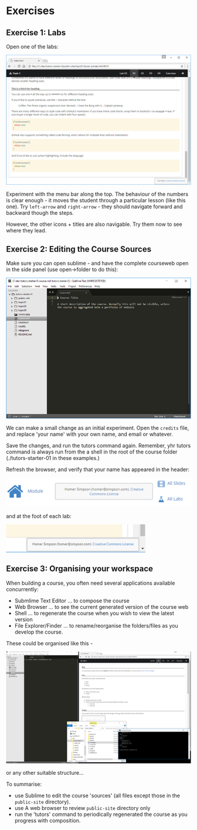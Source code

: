 # Exercises

## Exercise 1: Labs

Open one of the labs:

![](img/14.png)

Experiment with the menu bar along the top. The behaviour of the numbers is clear enough - it moves the student through a particular lesson (like this one). Try `left-arrow` and `right-arrow` - they should navigate forward and backward though the steps.

However, the other icons + titles are also navigable. Try them now to see where they lead.

## Exercise 2: Editing the Course Sources

Make sure you can open sublime - and have the complete courseweb open in the side panel (use open->folder to do this):

![](img/18.png)

We can make a small change as an initial experiment. Open the `credits` file, and replace 'your name' with your own name, and email or whatever.

Save the changes, and run the tutors command again. Remember, yhr tutors command is always run from the a shell in the root of the course folder (./tutors-starter-01 in these examples.)

Refresh the browser, and verify that your name has appeared in the header:

![](img/19.png)

and at the foot of each lab:

![](img/20.png)

## Exercise 3: Organising your workspace

When building a course, you often need several applications available concurrently:

- Submlime Text Editor ... to compose the course
- Web Browser ... to see the current generated version of the course web
- Shell ... to regenerate the course when you wish to view the latest version
- File Explorer/Finder ... to rename/reorganise the folders/files as you develop the course.

These could be organised like this -

![](img/21.png)

or any other suitable structure...

To summarise:

- use Sublime to edit the course 'sources' (all files except those in the `public-site` directory).
- use A web browser to review `public-site` directory only
- run the 'tutors' command to periodically regenerated the course as you progress with composition.